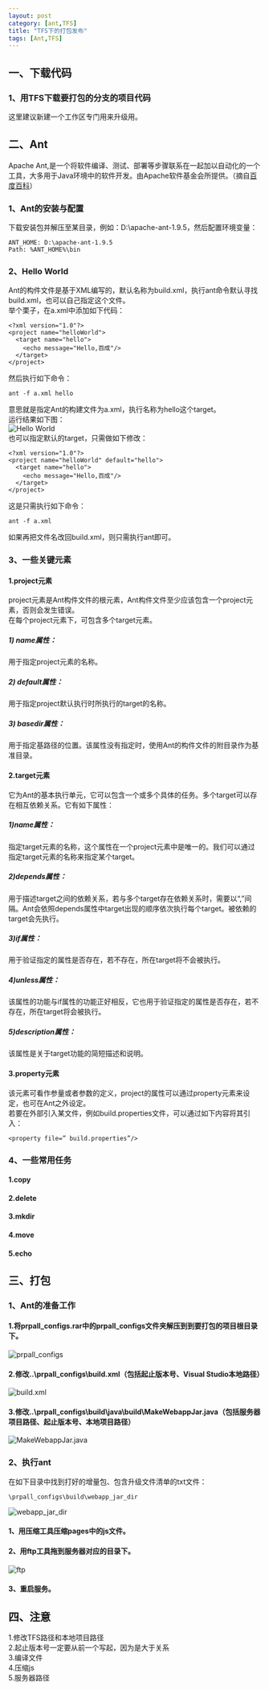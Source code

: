 ```yaml
---
layout: post
category: [ant,TFS]
title: "TFS下的打包发布"
tags: [Ant,TFS]
---
```


## 一、下载代码

### 1、用TFS下载要打包的分支的项目代码

这里建议新建一个工作区专门用来升级用。  

## 二、Ant

Apache Ant,是一个将软件编译、测试、部署等步骤联系在一起加以自动化的一个工具，大多用于Java环境中的软件开发。由Apache软件基金会所提供。（摘自[百度百科](http://baike.baidu.com/view/1479196.htm)）  

### 1、Ant的安装与配置

下载安装包并解压至某目录，例如：D:\apache-ant-1.9.5，然后配置环境变量：  

    ANT_HOME: D:\apache-ant-1.9.5
    Path: %ANT_HOME%\bin

### 2、Hello World

Ant的构件文件是基于XML编写的，默认名称为build.xml，执行ant命令默认寻找build.xml，也可以自己指定这个文件。  
举个栗子，在a.xml中添加如下代码：  

    <?xml version="1.0"?>
    <project name="helloWorld">
      <target name="hello">
        <echo message="Hello,百成"/>
      </target>
    </project>

然后执行如下命令：  

    ant -f a.xml hello

意思就是指定Ant的构建文件为a.xml，执行名称为hello这个target。  
运行结果如下图：  
![Hello World](/images/ant-001.jpg)  
也可以指定默认的target，只需做如下修改：  

    <?xml version="1.0"?>
    <project name="helloWorld" default="hello">
      <target name="hello">
        <echo message="Hello,百成"/>
      </target>
    </project>

这是只需执行如下命令：  

    ant -f a.xml

如果再把文件名改回build.xml，则只需执行ant即可。  

### 3、一些关键元素

#### 1.project元素

project元素是Ant构件文件的根元素，Ant构件文件至少应该包含一个project元素，否则会发生错误。  
在每个project元素下，可包含多个target元素。  

##### 1) name属性：  

用于指定project元素的名称。  

##### 2) default属性：  

用于指定project默认执行时所执行的target的名称。  

##### 3) basedir属性：  

用于指定基路径的位置。该属性没有指定时，使用Ant的构件文件的附目录作为基准目录。  

#### 2.target元素

它为Ant的基本执行单元，它可以包含一个或多个具体的任务。多个target可以存在相互依赖关系。它有如下属性：  

##### 1)name属性：  

指定target元素的名称，这个属性在一个project元素中是唯一的。我们可以通过指定target元素的名称来指定某个target。  

##### 2)depends属性：  

用于描述target之间的依赖关系，若与多个target存在依赖关系时，需要以“,”间隔。Ant会依照depends属性中target出现的顺序依次执行每个target。被依赖的target会先执行。  

##### 3)if属性：  

用于验证指定的属性是否存在，若不存在，所在target将不会被执行。  

##### 4)unless属性：  

该属性的功能与if属性的功能正好相反，它也用于验证指定的属性是否存在，若不存在，所在target将会被执行。  

##### 5)description属性：  

该属性是关于target功能的简短描述和说明。  

#### 3.property元素
该元素可看作参量或者参数的定义，project的属性可以通过property元素来设定，也可在Ant之外设定。  
若要在外部引入某文件，例如build.properties文件，可以通过如下内容将其引入：  

    <property file=” build.properties”/>

### 4、一些常用任务

#### 1.copy

#### 2.delete

#### 3.mkdir

#### 4.move

#### 5.echo

## 三、打包

### 1、Ant的准备工作

#### 1.将prpall_configs.rar中的prpall_configs文件夹解压到到要打包的项目根目录下。

![prpall_configs](/images/ant-002.jpg)  

#### 2.修改..\prpall_configs\build.xml（包括起止版本号、Visual Studio本地路径）

![build.xml](/images/ant-003.jpg)  

#### 3.修改..\prpall_configs\build\java\build\MakeWebappJar.java（包括服务器项目路径、起止版本号、本地项目路径）

![MakeWebappJar.java](/images/ant-004.jpg)  

### 2、执行ant

在如下目录中找到打好的增量包、包含升级文件清单的txt文件：  

    \prpall_configs\build\webapp_jar_dir

![webapp_jar_dir](/images/ant-005.jpg)  

#### 1、用压缩工具压缩pages中的js文件。  

#### 2、用ftp工具拖到服务器对应的目录下。  

![ftp](/images/ant-006.jpg)  

#### 3、重启服务。  

## 四、注意

1.修改TFS路径和本地项目路径  
2.起止版本号一定要从前一个写起，因为是大于关系  
3.编译文件  
4.压缩js  
5.服务器路径  

